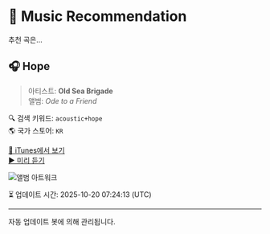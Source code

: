 
# 🎵 Music Recommendation

추천 곡은...

## 🎧 Hope  
> 아티스트: **Old Sea Brigade**  
> 앨범: _Ode to a Friend_  

🔍 검색 키워드: `acoustic+hope`  
🌎 국가 스토어: `KR`

[🔗 iTunes에서 보기](https://music.apple.com/kr/album/hope/1603594970?i=1603594980&uo=4)  
[▶️ 미리 듣기](https://audio-ssl.itunes.apple.com/itunes-assets/AudioPreview116/v4/2c/fe/e0/2cfee0b8-5b4b-1c9f-9534-029c535d487b/mzaf_8878616783244901770.plus.aac.p.m4a)

![앨범 아트워크](https://is1-ssl.mzstatic.com/image/thumb/Music116/v4/89/92/8a/89928a96-8491-50d6-ce5d-6566895e2e4a/067003117357.png/100x100bb.jpg)

⏳ 업데이트 시간: 2025-10-20 07:24:13 (UTC)

---
자동 업데이트 봇에 의해 관리됩니다.
